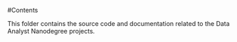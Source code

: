#Contents

This folder contains the source code and documentation related to the Data Analyst Nanodegree projects.
